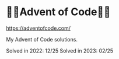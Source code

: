 # :santa::christmas_tree:Advent of Code:christmas_tree::santa:

https://adventofcode.com/

My Advent of Code solutions.

Solved in 2022: 12/25
Solved in 2023: 02/25

